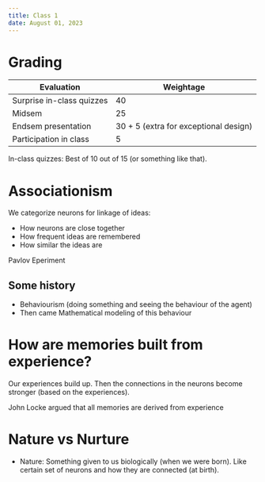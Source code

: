 ```yaml
---
title: Class 1
date: August 01, 2023
---
```


# Grading

|Evaluation|Weightage|
|-|-|
|Surprise in-class quizzes|40|
|Midsem|25|
|Endsem presentation|30 + 5 (extra for exceptional design)|
|Participation in class|5|


In-class quizzes: Best of 10 out of 15 (or something like that).

# Associationism

We categorize neurons for linkage of ideas:

- How neurons are close together
- How frequent ideas are remembered
- How similar the ideas are

Pavlov Eperiment


## Some history

- Behaviourism (doing something and seeing the behaviour of the agent)
- Then came Mathematical modeling of this behaviour

# How are memories built from experience?

Our experiences build up. Then the connections in the neurons become stronger (based on the experiences).

John Locke argued that all memories are derived from experience

# Nature vs Nurture

- Nature: Something given to us biologically (when we were born). Like certain set of neurons and how they are connected (at birth).
